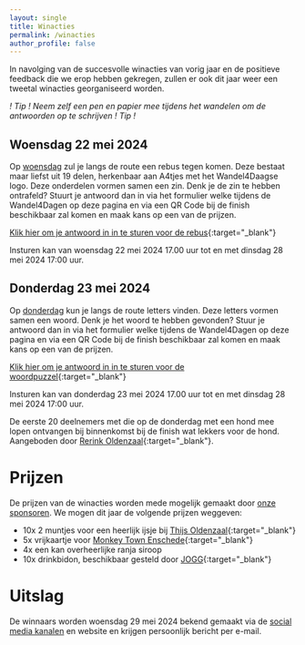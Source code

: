 ```yaml
---
layout: single
title: Winacties
permalink: /winacties
author_profile: false
---
```


In navolging van de succesvolle winacties van vorig jaar en de positieve feedback die we erop hebben gekregen, zullen er ook dit jaar weer een tweetal winacties georganiseerd worden.  

_! Tip ! Neem zelf een pen en papier mee tijdens het wandelen om de antwoorden op te schrijven ! Tip !_  

## Woensdag 22 mei 2024

Op [woensdag](/routes/woensdag) zul je langs de route een rebus tegen komen. Deze bestaat maar liefst uit 19 delen, herkenbaar aan A4tjes met het Wandel4Daagse logo. Deze onderdelen vormen samen een zin. Denk je de zin te hebben ontrafeld? Stuurt je antwoord dan in via het formulier welke tijdens de Wandel4Dagen op deze pagina en via een QR Code bij de finish beschikbaar zal komen en maak kans op een van de prijzen.  

[Klik hier om je antwoord in in te sturen voor de rebus](https://forms.microsoft.com/e/Hv5vQy0H3U){:target="_blank"}  

Insturen kan van woensdag 22 mei 2024 17.00 uur tot en met dinsdag 28 mei 2024 17:00 uur.  

## Donderdag 23 mei 2024

Op [donderdag](/routes/donderdag) kun je langs de route letters vinden. Deze letters vormen samen een woord. Denk je het woord te hebben gevonden? Stuur je antwoord dan in via het formulier welke tijdens de Wandel4Dagen op deze pagina en via een QR Code bij de finish beschikbaar zal komen en maak kans op een van de prijzen.  

[Klik hier om je antwoord in in te sturen voor de woordpuzzel](https://forms.microsoft.com/e/ARxC2Ru2Z4){:target="_blank"}  

Insturen kan van donderdag 23 mei 2024 17.00 uur tot en met dinsdag 28 mei 2024 17:00 uur.  

De eerste 20 deelnemers met die op de donderdag met een hond mee lopen ontvangen bij binnenkomst bij de finish wat lekkers voor de hond. Aangeboden door [Rerink Oldenzaal](https://reerink.nl){:target="_blank"}.  

# Prijzen

De prijzen van de winacties worden mede mogelijk gemaakt door [onze sponsoren](/sponsoren). We mogen dit jaar de volgende prijzen weggeven:

- 10x 2 muntjes voor een heerlijk ijsje bij [Thijs Oldenzaal](https://thijs-oldenzaal.nl){:target="_blank"}
- 5x vrijkaartje voor [Monkey Town Enschede](https://monkeytown.eu/nl/enschede/home){:target="_blank"}
- 4x een kan overheerlijke ranja siroop
- 10x drinkbidon, beschikbaar gesteld door [JOGG](https://jogg.nl/){:target="_blank"}

# Uitslag

De winnaars worden woensdag 29 mei 2024 bekend gemaakt via de [social media kanalen](/socials) en website en krijgen persoonlijk bericht per e-mail.  